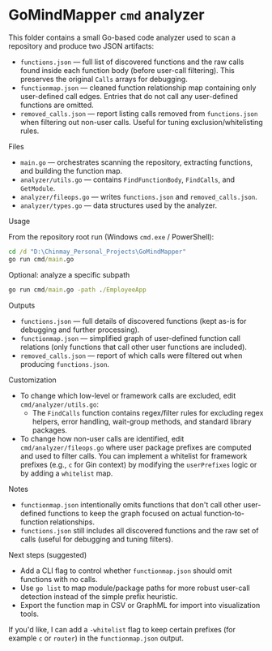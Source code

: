 # GoMindMapper `cmd` analyzer

This folder contains a small Go-based code analyzer used to scan a repository and produce two JSON artifacts:

- `functions.json` — full list of discovered functions and the raw calls found inside each function body (before user-call filtering). This preserves the original `Calls` arrays for debugging.
- `functionmap.json` — cleaned function relationship map containing only user-defined call edges. Entries that do not call any user-defined functions are omitted.
- `removed_calls.json` — report listing calls removed from `functions.json` when filtering out non-user calls. Useful for tuning exclusion/whitelisting rules.

Files
- `main.go` — orchestrates scanning the repository, extracting functions, and building the function map.
- `analyzer/utils.go` — contains `FindFunctionBody`, `FindCalls`, and `GetModule`.
- `analyzer/fileops.go` — writes `functions.json` and `removed_calls.json`.
- `analyzer/types.go` — data structures used by the analyzer.

Usage

From the repository root run (Windows `cmd.exe` / PowerShell):

```cmd
cd /d "D:\Chinmay_Personal_Projects\GoMindMapper"
go run cmd/main.go
```

Optional: analyze a specific subpath

```cmd
go run cmd/main.go -path ./EmployeeApp
```

Outputs
- `functions.json` — full details of discovered functions (kept as-is for debugging and further processing).
- `functionmap.json` — simplified graph of user-defined function call relations (only functions that call other user functions are included).
- `removed_calls.json` — report of which calls were filtered out when producing `functions.json`.

Customization
- To change which low-level or framework calls are excluded, edit `cmd/analyzer/utils.go`:
  - The `FindCalls` function contains regex/filter rules for excluding regex helpers, error handling, wait-group methods, and standard library packages.
- To change how non-user calls are identified, edit `cmd/analyzer/fileops.go` where user package prefixes are computed and used to filter calls. You can implement a whitelist for framework prefixes (e.g., `c` for Gin context) by modifying the `userPrefixes` logic or by adding a `whitelist` map.

Notes
- `functionmap.json` intentionally omits functions that don't call other user-defined functions to keep the graph focused on actual function-to-function relationships.
- `functions.json` still includes all discovered functions and the raw set of calls (useful for debugging and tuning filters).

Next steps (suggested)
- Add a CLI flag to control whether `functionmap.json` should omit functions with no calls.
- Use `go list` to map module/package paths for more robust user-call detection instead of the simple prefix heuristic.
- Export the function map in CSV or GraphML for import into visualization tools.

If you'd like, I can add a `-whitelist` flag to keep certain prefixes (for example `c` or `router`) in the `functionmap.json` output.
